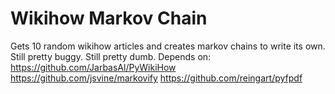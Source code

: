 # Wikihow Markov Chain
Gets 10 random wikihow articles and creates markov chains to write its own. Still pretty buggy. Still pretty dumb.
Depends on:
https://github.com/JarbasAl/PyWikiHow
https://github.com/jsvine/markovify
https://github.com/reingart/pyfpdf